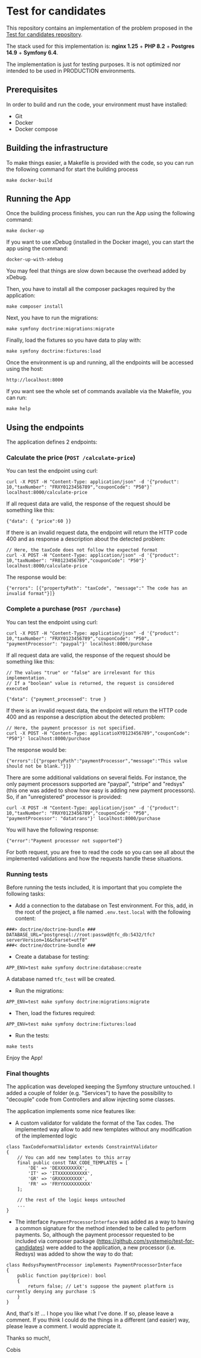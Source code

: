 # Test for candidates

This repository contains an implementation of the problem proposed in the [Test for candidates repository](https://github.com/systemeio/test-for-candidates).

The stack used for this implementation is:
**nginx 1.25** + **PHP 8.2** + **Postgres 14.9** + **Symfony 6.4**.

The implementation is just for testing purposes. It is not optimized nor intended to be used in PRODUCTION environments.

## Prerequisites

In order to build and run the code, your environment must have installed:

- Git
- Docker
- Docker compose

## Building the infrastructure

To make things easier, a Makefile is provided with the code, so you can run the following command for start the building process

```
make docker-build
```

## Running the App

Once the building process finishes, you can run the App using the following command:

```
make docker-up
```

If you want to use xDebug (installed in the Docker image), you can start the app using the command:

```
docker-up-with-xdebug
```

You may feel that things are slow down because the overhead added by xDebug.

Then, you have to install all the composer packages required by the application:

```
make composer install
```

Next, you have to run the migrations:

```
make symfony doctrine:migrations:migrate
```

Finally, load the fixtures so you have data to play with:

```
make symfony doctrine:fixtures:load
```

Once the environment is up and running, all the endpoints will be accessed using the host:

```
http://localhost:8000
```

If you want see the whole set of commands available via the Makefile, you can run:

```
make help
```

## Using the endpoints

The application defines 2 endpoints:

### Calculate the price (```POST /calculate-price```)

You can test the endpoint using curl:

```
curl -X POST -H "Content-Type: application/json" -d '{"product": 10,"taxNumber": "FRXY0123456789","couponCode": "P50"}' localhost:8000/calculate-price
```

If all request data are valid, the response of the request should be something like this:

```
{"data": { "price":60 }}
```

If there is an invalid request data, the endpoint will return the HTTP code 400 and as response a description about the detected problem:

```
// Here, the taxCode does not follow the expected format
curl -X POST -H "Content-Type: application/json" -d '{"product": 10,"taxNumber": "FR0123456789","couponCode": "P50"}' localhost:8000/calculate-price
```
The response would be:

```
{"errors": [{"propertyPath": "taxCode", "message":" The code has an invalid format"}]}
```

### Complete a purchase (```POST /purchase```)

You can test the endpoint using curl:

```
curl -X POST -H "Content-Type: application/json" -d '{"product": 10,"taxNumber": "FRXY0123456789","couponCode": "P50", "paymentProcessor": "paypal"}' localhost:8000/purchase
```

If all request data are valid, the response of the request should be something like this:

```
// The values "true" or "false" are irrelevant for this implementation.
// If a "boolean" value is returned, the request is considered executed

{"data": {"payment_processed": true }
```

If there is an invalid request data, the endpoint will return the HTTP code 400 and as response a description about the detected problem:

```
// Here, the payment processor is not specified.
curl -X POST -H "Content-Type: applicatioXY0123456789","couponCode": "P50"}' localhost:8000/purchase
```
The response would be:

```
{"errors":[{"propertyPath":"paymentProcessor","message":"This value should not be blank."}]}
```
There are some additional validations on several fields. For instance, the only payment processors supported are "paypal", "stripe" and "redsys" (this one was added to show how easy is adding new payment processors). So, if an "unregistered" processor is provided:

```
curl -X POST -H "Content-Type: application/json" -d '{"product": 10,"taxNumber": "FRXY0123456789","couponCode": "P50", "paymentProcessor": "datatrans"}' localhost:8000/purchase
```

You will have the following response:

```
{"error":"Payment processor not supported"}
```

For both request, you are free to read the code so you can see all about the implemented validations and how the requests handle these situations.

### Running tests

Before running the tests included, it is important that you complete the following tasks:

- Add a connection to the database on Test environment. For this, add, in the root of the project, a file named ```.env.test.local``` with the following content:

```
###> doctrine/doctrine-bundle ###
DATABASE_URL="postgresql://root:passwd@tfc_db:5432/tfc?serverVersion=16&charset=utf8"
###< doctrine/doctrine-bundle ###
```
- Create a database for testing:

```
APP_ENV=test make symfony doctrine:database:create
```
A database named ```tfc_test``` will be created.

- Run the migrations:

```
APP_ENV=test make symfony doctrine:migrations:migrate
```

- Then, load the fixtures required:

```
APP_ENV=test make symfony doctrine:fixtures:load
```

- Run the tests:

```
make tests
```

Enjoy the App!

### Final thoughts

The application was developed keeping the Symfony structure untouched. I added a couple of folder (e.g. "Services") to have the possibility to "decouple" code from Controllers and allow injecting some classes.

The application implements some nice features like:

- A custom validator for validate the format of the Tax codes. The implemented way allow to add new templates without any modification of the implemented logic
```
class TaxCodeFormatValidator extends ConstraintValidator
{
    // You can add new templates to this array
    final public const TAX_CODE_TEMPLATES = [
        'DE' => 'DEXXXXXXXXX',
        'IT' => 'ITXXXXXXXXXXX',
        'GR' => 'GRXXXXXXXXX',
        'FR' => 'FRYYXXXXXXXXXX'
    ];
    
    // the rest of the logic keeps untouched
    ...
}
```
- The interface ```PaymentProcessorInterface``` was added as a way to having a common signature for the method intended to be called to perform payments. So, although the payment processor requested to be included via composer package (https://github.com/systemeio/test-for-candidates) were added to the application, a new processor (i.e. Redsys) was added to show the way to do that:

```
class RedsysPaymentProcessor implements PaymentProcessorInterface
{
    public function pay($price): bool
    {
        return false; // Let's suppose the payment platform is currently denying any purchase :S
    }
}
```
And, that's it! ... I hope you like what I've done. If so, please leave a comment. If you think I could do the things in a different (and easier) way, please leave a comment. I would appreciate it.

Thanks so much!,

Cobis
